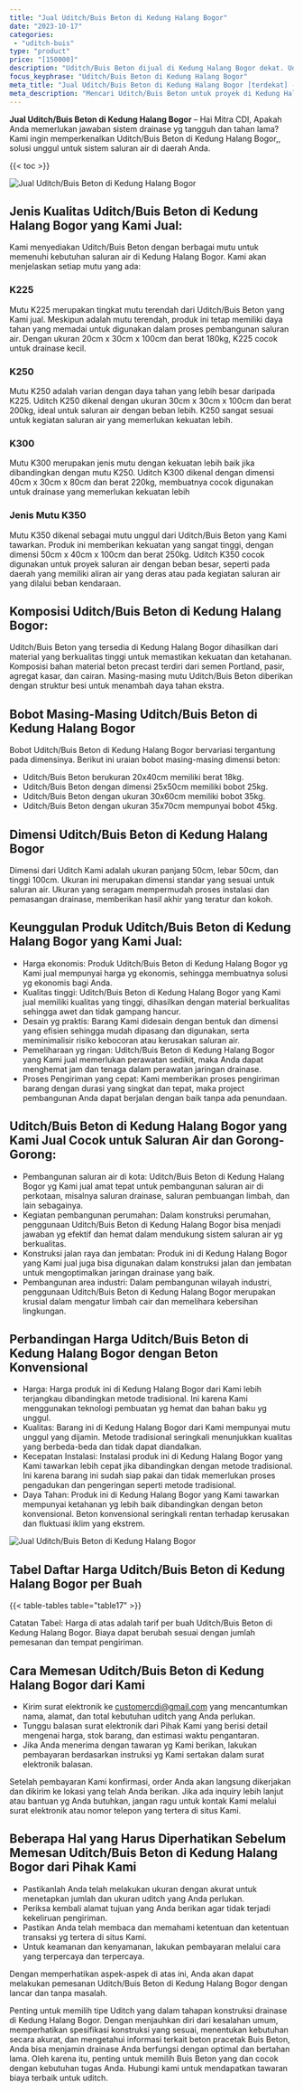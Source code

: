 ```yaml
---
title: "Jual Uditch/Buis Beton di Kedung Halang Bogor"
date: "2023-10-17"
categories:
 - "uditch-buis"
type: "product"
price: "[150000]"
description: "Uditch/Buis Beton dijual di Kedung Halang Bogor dekat. Uditch/Buis Beton ini sering diaplikasaikan dalam project konstruksi sebagai sistem pembuangan air yang efisien dan berkualitas tinggi. Silakan kontak kami untuk keterangan lebih lanjut."
focus_keyphrase: "Uditch/Buis Beton di Kedung Halang Bogor"
meta_title: "Jual Uditch/Buis Beton di Kedung Halang Bogor [terdekat] - CDI"
meta_description: "Mencari Uditch/Buis Beton untuk proyek di Kedung Halang Bogor? Kami menawarkan Uditch/Buis Beton berkualitas untuk konstruksi saluran pembuangan. Dapatkan penawaran terbaik sekarang."
---
```


**Jual Uditch/Buis Beton di Kedung Halang Bogor** – Hai Mitra CDI, Apakah Anda memerlukan jawaban sistem drainase yg tangguh dan tahan lama? Kami ingin memperkenalkan Uditch/Buis Beton di Kedung Halang Bogor,, solusi unggul untuk sistem saluran air di daerah Anda.

{{< toc >}}

![Jual Uditch/Buis Beton di Kedung Halang Bogor](/images/uditch-buis/uditch-beton-28.jpg)

## Jenis Kualitas Uditch/Buis Beton di Kedung Halang Bogor yang Kami Jual:

Kami menyediakan Uditch/Buis Beton dengan berbagai mutu untuk memenuhi kebutuhan saluran air di Kedung Halang Bogor. Kami akan menjelaskan setiap mutu yang ada:

### K225

Mutu K225 merupakan tingkat mutu terendah dari Uditch/Buis Beton yang Kami jual. Meskipun adalah mutu terendah, produk ini tetap memiliki daya tahan yang memadai untuk digunakan dalam proses pembangunan saluran air. Dengan ukuran 20cm x 30cm x 100cm dan berat 180kg, K225 cocok untuk drainase kecil.

### K250

Mutu K250 adalah varian dengan daya tahan yang lebih besar daripada K225. Uditch K250 dikenal dengan ukuran 30cm x 30cm x 100cm dan berat 200kg, ideal untuk saluran air dengan beban lebih. K250 sangat sesuai untuk kegiatan saluran air yang memerlukan kekuatan lebih.

### K300

Mutu K300 merupakan jenis mutu dengan kekuatan lebih baik jika dibandingkan dengan mutu K250. Uditch K300 dikenal dengan dimensi 40cm x 30cm x 80cm dan berat 220kg, membuatnya cocok digunakan untuk drainase yang memerlukan kekuatan lebih

### Jenis Mutu K350

Mutu K350 dikenal sebagai mutu unggul dari Uditch/Buis Beton yang Kami tawarkan. Produk ini memberikan kekuatan yang sangat tinggi, dengan dimensi 50cm x 40cm x 100cm dan berat 250kg. Uditch K350 cocok digunakan untuk proyek saluran air dengan beban besar, seperti pada daerah yang memiliki aliran air yang deras atau pada kegiatan saluran air yang dilalui beban kendaraan.

## Komposisi Uditch/Buis Beton di Kedung Halang Bogor:

Uditch/Buis Beton yang tersedia di Kedung Halang Bogor dihasilkan dari material yang berkualitas tinggi untuk memastikan kekuatan dan ketahanan. Komposisi bahan material beton precast terdiri dari semen Portland, pasir, agregat kasar, dan cairan. Masing-masing mutu Uditch/Buis Beton diberikan dengan struktur besi untuk menambah daya tahan ekstra.

## Bobot Masing-Masing Uditch/Buis Beton di Kedung Halang Bogor

Bobot Uditch/Buis Beton di Kedung Halang Bogor bervariasi tergantung pada dimensinya. Berikut ini uraian bobot masing-masing dimensi beton:

*   Uditch/Buis Beton berukuran 20x40cm memiliki berat 18kg.
*   Uditch/Buis Beton dengan dimensi 25x50cm memiliki bobot 25kg.
*   Uditch/Buis Beton dengan ukuran 30x60cm memiliki bobot 35kg.
*   Uditch/Buis Beton dengan ukuran 35x70cm mempunyai bobot 45kg.

## Dimensi Uditch/Buis Beton di Kedung Halang Bogor

Dimensi dari Uditch Kami adalah ukuran panjang 50cm, lebar 50cm, dan tinggi 100cm. Ukuran ini merupakan dimensi standar yang sesuai untuk saluran air. Ukuran yang seragam mempermudah proses instalasi dan pemasangan drainase, memberikan hasil akhir yang teratur dan kokoh.

## Keunggulan Produk Uditch/Buis Beton di Kedung Halang Bogor yang Kami Jual:

*   Harga ekonomis: Produk Uditch/Buis Beton di Kedung Halang Bogor yg Kami jual mempunyai harga yg ekonomis, sehingga membuatnya solusi yg ekonomis bagi Anda.
*   Kualitas tinggi: Uditch/Buis Beton di Kedung Halang Bogor yang Kami jual memiliki kualitas yang tinggi, dihasilkan dengan material berkualitas sehingga awet dan tidak gampang hancur.
*   Desain yg praktis: Barang Kami didesain dengan bentuk dan dimensi yang efisien sehingga mudah dipasang dan digunakan, serta meminimalisir risiko kebocoran atau kerusakan saluran air.
*   Pemeliharaan yg ringan: Uditch/Buis Beton di Kedung Halang Bogor yang Kami jual memerlukan perawatan sedikit, maka Anda dapat menghemat jam dan tenaga dalam perawatan jaringan drainase.
*   Proses Pengiriman yang cepat: Kami memberikan proses pengiriman barang dengan durasi yang singkat dan tepat, maka project pembangunan Anda dapat berjalan dengan baik tanpa ada penundaan.

## Uditch/Buis Beton di Kedung Halang Bogor yang Kami Jual Cocok untuk Saluran Air dan Gorong-Gorong:

*   Pembangunan saluran air di kota: Uditch/Buis Beton di Kedung Halang Bogor yg Kami jual amat tepat untuk pembangunan saluran air di perkotaan, misalnya saluran drainase, saluran pembuangan limbah, dan lain sebagainya.
*   Kegiatan pembangunan perumahan: Dalam konstruksi perumahan, penggunaan Uditch/Buis Beton di Kedung Halang Bogor bisa menjadi jawaban yg efektif dan hemat dalam mendukung sistem saluran air yg berkualitas.
*   Konstruksi jalan raya dan jembatan: Produk ini di Kedung Halang Bogor yang Kami jual juga bisa digunakan dalam konstruksi jalan dan jembatan untuk mengoptimalkan jaringan drainase yang baik.
*   Pembangunan area industri: Dalam pembangunan wilayah industri, penggunaan Uditch/Buis Beton di Kedung Halang Bogor merupakan krusial dalam mengatur limbah cair dan memelihara kebersihan lingkungan.

## Perbandingan Harga Uditch/Buis Beton di Kedung Halang Bogor dengan Beton Konvensional

*   Harga: Harga produk ini di Kedung Halang Bogor dari Kami lebih terjangkau dibandingkan metode tradisional. Ini karena Kami menggunakan teknologi pembuatan yg hemat dan bahan baku yg unggul.
*   Kualitas: Barang ini di Kedung Halang Bogor dari Kami mempunyai mutu unggul yang dijamin. Metode tradisional seringkali menunjukkan kualitas yang berbeda-beda dan tidak dapat diandalkan.
*   Kecepatan Instalasi: Instalasi produk ini di Kedung Halang Bogor yang Kami tawarkan lebih cepat jika dibandingkan dengan metode tradisional. Ini karena barang ini sudah siap pakai dan tidak memerlukan proses pengadukan dan pengeringan seperti metode tradisional.
*   Daya Tahan: Produk ini di Kedung Halang Bogor yang Kami tawarkan mempunyai ketahanan yg lebih baik dibandingkan dengan beton konvensional. Beton konvensional seringkali rentan terhadap kerusakan dan fluktuasi iklim yang ekstrem.

![Jual Uditch/Buis Beton di Kedung Halang Bogor](/images/uditch-buis/buis-beton-08.jpg)

## Tabel Daftar Harga Uditch/Buis Beton di Kedung Halang Bogor per Buah

{{< table-tables table="table17" >}}

Catatan Tabel: Harga di atas adalah tarif per buah Uditch/Buis Beton di Kedung Halang Bogor. Biaya dapat berubah sesuai dengan jumlah pemesanan dan tempat pengiriman.

## Cara Memesan Uditch/Buis Beton di Kedung Halang Bogor dari Kami

*   Kirim surat elektronik ke customercdi@gmail.com yang mencantumkan nama, alamat, dan total kebutuhan uditch yang Anda perlukan.
*   Tunggu balasan surat elektronik dari Pihak Kami yang berisi detail mengenai harga, stok barang, dan estimasi waktu pengantaran.
*   Jika Anda menerima dengan tawaran yg Kami berikan, lakukan pembayaran berdasarkan instruksi yg Kami sertakan dalam surat elektronik balasan.

Setelah pembayaran Kami konfirmasi, order Anda akan langsung dikerjakan dan dikirim ke lokasi yang telah Anda berikan. Jika ada inquiry lebih lanjut atau bantuan yg Anda butuhkan, jangan ragu untuk kontak Kami melalui surat elektronik atau nomor telepon yang tertera di situs Kami.

## Beberapa Hal yang Harus Diperhatikan Sebelum Memesan Uditch/Buis Beton di Kedung Halang Bogor dari Pihak Kami

*   Pastikanlah Anda telah melakukan ukuran dengan akurat untuk menetapkan jumlah dan ukuran uditch yang Anda perlukan.
*   Periksa kembali alamat tujuan yang Anda berikan agar tidak terjadi kekeliruan pengiriman.
*   Pastikan Anda telah membaca dan memahami ketentuan dan ketentuan transaksi yg tertera di situs Kami.
*   Untuk keamanan dan kenyamanan, lakukan pembayaran melalui cara yang terpercaya dan terpercaya.

Dengan memperhatikan aspek-aspek di atas ini, Anda akan dapat melakukan pemesanan Uditch/Buis Beton di Kedung Halang Bogor dengan lancar dan tanpa masalah.

Penting untuk memilih tipe Uditch yang dalam tahapan konstruksi drainase di Kedung Halang Bogor. Dengan menjauhkan diri dari kesalahan umum, memperhatikan spesifikasi konstruksi yang sesuai, menentukan kebutuhan secara akurat, dan mengetahui informasi terkait beton pracetak Buis Beton, Anda bisa menjamin drainase Anda berfungsi dengan optimal dan bertahan lama. Oleh karena itu, penting untuk memilih Buis Beton yang dan cocok dengan kebutuhan tugas Anda. Hubungi kami untuk mendapatkan tawaran biaya terbaik untuk uditch.